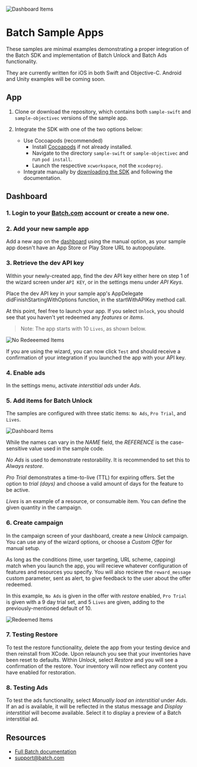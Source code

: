 ![Dashboard Items](https://raw.github.com/BatchLabs/ios-sdk/master/readme_logo.png)

# Batch Sample Apps
These samples are minimal examples demonstrating a proper integration of the Batch SDK and implementation of Batch Unlock and Batch Ads functionality.

They are currently written for iOS in both Swift and Objective-C. Android and Unity examples will be coming soon.

## App

1. Clone or download the repository, which contains both `sample-swift` and `sample-objectivec` versions of the sample app.

2. Integrate the SDK with one of the two options below:
    * Use Cocoapods (recommended)
        * Install [Cocoapods](https://cocoapods.org/) if not already installed.
        * Navigate to the directory `sample-swift` or `sample-objectivec` and run `pod install`.
        * Launch the respective `xcworkspace`, not the `xcodeproj`.
    * Integrate manually by [downloading the SDK](https://dashboard.batch.com/download) and following the documentation. 

## Dashboard

### 1. Login to your [Batch.com](https://batch.com/) account or create a new one.

### 2. Add your new sample app
Add a new app on the [dashboard](https://dashboard.batch.com/app/new) using the manual option, as your sample app doesn't have an App Store or Play Store URL to autopopulate.

### 3. Retrieve the dev API key
Within your newly-created app, find the dev API key either here on step 1 of the wizard screen under `API KEY`, or in the settings menu under *API Keys*. 

Place the dev API key in your sample app's AppDelegate didFinishStartingWithOptions function, in the startWithAPIKey method call.

At this point, feel free to launch your app. If you select `Unlock`, you should see that you haven't yet redeemed any *features* or *items*.

>Note: The app starts with 10 `Lives`, as shown below.

![No Redeeemed Items](https://raw.github.com/BatchLabs/ios-sdk/master/readme_noredeem.png)

If you are using the wizard, you can now click `Test` and should receive a confirmation of your integration if you launched the app with your API key.

### 4. Enable ads
In the settings menu, activate *interstitial ads* under *Ads*.

### 5. Add items for Batch Unlock
The samples are configured with three static items: `No Ads`, `Pro Trial`, and `Lives`.

![Dashboard Items](https://raw.github.com/BatchLabs/ios-sdk/master/readme_items.png)

While the names can vary in the *NAME* field, the *REFERENCE* is the case-sensitive value used in the sample code.

*No Ads* is used to demonstrate restorability. It is recommended to set this to *Always restore*.

*Pro Trial* demonstrates a time-to-live (TTL) for expiring offers. Set the option to *trial (days)* and choose a valid amount of days for the feature to be active.

*Lives* is an example of a resource, or consumable item. You can define the given quantity in the campaign.  

### 6. Create campaign
In the campaign screen of your dashboard, create a new *Unlock* campaign. You can use any of the wizard options, or choose a *Custom Offer* for manual setup. 

As long as the conditions (time, user targeting, URL scheme, capping) match when you launch the app, you will recieve whatever configuration of features and resources you specify. You will also recieve the `reward_message` custom parameter, sent as alert, to give feedback to the user about the offer redeemed.

In this example, `No Ads` is given in the offer with *restore* enabled, `Pro Trial` is given with a 9 day trial set, and 5 `Lives` are given, adding to the previously-mentioned default of 10.

![Redeemed Items](https://raw.github.com/BatchLabs/ios-sdk/master/readme_redeem.png)

### 7. Testing Restore

To test the restore functionality, delete the app from your testing device and then reinstall from XCode. Upon relaunch you see that your inventories have been reset to defaults. Within *Unlock*, select *Restore* and you will see a confirmation of the restore. Your inventory will now reflect any content you have enabled for restoration.

### 8. Testing Ads

To test the ads functionality, select *Manually load an interstitial* under *Ads*. If an ad is available, it will be reflected in the status message and *Display interstitial* will become available. Select it to display a preview of a Batch interstitial ad.
 
## Resources
* [Full Batch documentation](https://dashboard.batch.com/doc)
* [support@batch.com](support@batch.com)